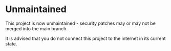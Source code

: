 # Unmaintained
This project is now unmaintained - security patches may or may not be merged into the main branch.

It is advised that you do not connect this project to the internet in its current state.
